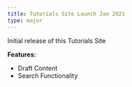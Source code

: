 ```yaml
---
title: Tutorials Site Launch Jan 2021
type: major
---
```


Initial release of this Tutorials Site

**Features:**
* Draft Content
* Search Functionality
